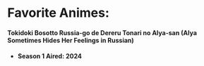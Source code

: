 <h1>Favorite Animes:
<h4>Tokidoki Bosotto Russia-go de Dereru Tonari no Alya-san (Alya Sometimes Hides Her Feelings in Russian)<h4>
<ul>
  <li><strong>Season 1 Aired:</strong> 2024</li>
</ul>
